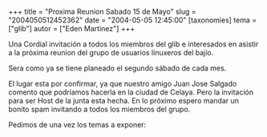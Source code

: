 +++
title = "Proxima Reunion Sabado 15 de Mayo"
slug = "2004050512452362"
date = "2004-05-05 12:45:00"
[taxonomies]
tema = ["glib"]
autor = ["Eden Martinez"]
+++

Una Cordial invitación a todos los miembros del glib e interesados en
asistir a la próxima reunion del grupo de usuarios linuxeros del bajío.

Sera como ya se tiene planeado el segundo sábado de cada mes.

<!-- more -->
El lugar esta por confirmar, ya que nuestro amigo Juan Jose Salgado
comento que podríamos hacerla en la ciudad de Celaya. Pero la invitación
para ser Host de la junta esta hecha. En lo próximo espero mandar un
bonito spam invitando a todos los miembros del grupo.

Pedimos de una vez los temas a exponer:

